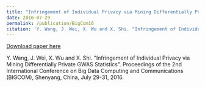 ```yaml
---
title: "Infringement of Individual Privacy via Mining Differentially Private GWAS Statistics"
date: 2016-07-29
permalink: /publication/BigCom16
citation: 'Y. Wang, J. Wei, X. Wu and X. Shi. "Infringement of Individual Privacy via Mining Differentially Private GWAS Statistics".  Proceedings of the 2nd International Conference on Big Data Computing and Communications (BIGCOM), Shenyang, China, July 29-31, 2016.'
---
```


[Download paper here](http://vwangyue.github.io/files/BigCom16.pdf)

Y. Wang, J. Wei, X. Wu and X. Shi. "Infringement of Individual Privacy via Mining Differentially Private GWAS Statistics".  Proceedings of the 2nd International Conference on Big Data Computing and Communications (BIGCOM), Shenyang, China, July 29-31, 2016.
